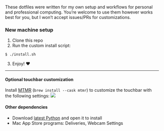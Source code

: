 These dotfiles were written for my own setup and workflows for personal and professional computing. You’re welcome to use them however works best for you, but I won’t accept issues/PRs for customizations.

### New machine setup
1. Clone this repo
2. Run the custom install script:
  ```bash
  $ ./install.sh
  ```
3. Enjoy! ♥️

---

#### Optional touchbar customization
Install [MTMR](https://github.com/Toxblh/MTMR) (`brew install --cask mtmr`) to customize the touchbar with the following settings:
![](https://user-images.githubusercontent.com/221550/85439616-312e7100-b55b-11ea-9ba9-8540ff296069.png)

#### Other dependencies

- Download [latest Python](https://www.python.org/downloads) and open it to install
- Mac App Store programs: Deliveries, Webcam Settings
